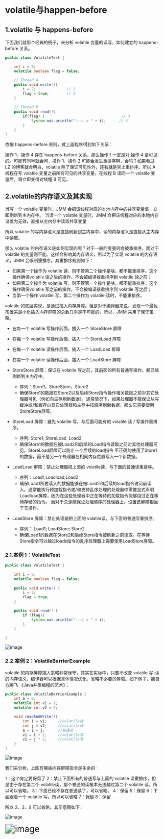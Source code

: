 # volatile与happen-before

## 1.volatile 与 happens-before

下面我们就那个经典的例子，来分析 volatile 变量的读写，如何建立的 happens-before 关系。

```java
public class VolatileTest {

    int i = 0;
    volatile boolean flag = false;

    // Thread A
    public void write(){
        i = 2;              // 1
        flag = true;        // 2
    }

    // Thread B
    public void read(){
        if(flag) {                                   // 3
            System.out.println("---i = " + i);      // 4
        }
    }
}
```

依据 happens-before 原则，就上面程序得到如下关系：

操作 1、操作 4 存在 happens-before 关系，那么操作 1 一定是对 操作 4 是可见的。可能有同学就会问，操作 1、操作 2 可能会发生重排序啊，会吗？如果看过 LZ 的博客就会明白，volatile 除了保证可见性外，还有就是禁止重排序。所以 A 线程在写 volatile 变量之前所有可见的共享变量，在线程 B 读同一个 volatile 变量后，将立即变得对线程 B 可见。

## 2.volatile的内存语义及其实现

当写一个 volatile 变量时，JMM 会把该线程对应的本地内存中的共享变量值，立即刷新到主内存中。
当读一个 volatile 变量时，JMM 会把该线程对应的本地内存设置为无效，直接从主内存中读取共享变量

所以 volatile 的写内存语义是直接刷新到主内存中，读的内存语义是直接从主内存中读取。

那么 volatile 的内存语义是如何实现的呢？对于一般的变量则会被重排序，而对于 volatile 的变量则不能。这样会影响其内存语义，所以为了实现 volatile 的内存语义，JMM 会限制重排序。其重排序规则如下：

* 如果第一个操作为 volatile 读，则不管第二个操作是啥，都不能重排序。这个操作确保volatile 读之后的操作，不会被编译器重排序到 volatile 读之前；
* 如果第二个操作为 volatile 写，则不管第一个操作是啥，都不能重排序。这个操作确保volatile 写之前的操作，不会被编译器重排序到 volatile 写之后；
* 当第一个操作 volatile 写，第二个操作为 volatile 读时，不能重排序。

volatile 的底层实现，是通过插入内存屏障。但是对于编译器来说，发现一个最优布置来最小化插入内存屏障的总数几乎是不可能的，所以，JMM 采用了保守策略。

* 在每一个 volatile 写操作前面，插入一个 StoreStore 屏障
* 在每一个 volatile 写操作后面，插入一个 StoreLoad 屏障
* 在每一个 volatile 读操作后面，插入一个 LoadLoad 屏障
* 在每一个 volatile 读操作后面，插入一个 LoadStore 屏障

* StoreStore 屏障：保证在 volatile 写之前，其前面的所有普通写操作，都已经刷新到主内存中。
  * 序列：Store1，StoreStore，Store2
  * 确保Store1的数据在Store2以及后续Store指令操作相关数据之前对其它处理器可见（例如向主存刷新数据）。通常情况下，如果处理器不能保证从写缓冲或/和缓存向其它处理器和主存中按顺序刷新数据，那么它需要使用StoreStore屏障。
* StoreLoad 屏障：避免 volatile 写，与后面可能有的 volatile 读 / 写操作重排序。
  * 序列: Store1; StoreLoad; Load2
  * 确保Store1的数据在被Load2和后续的Load指令读取之前对其他处理器可见。StoreLoad屏障可以防止一个后续的load指令 不正确的使用了Store1的数据，而不是另一个处理器在相同内存位置写入一个新数据。
* LoadLoad 屏障：禁止处理器把上面的 volatile读，与下面的普通读重排序。
  * 序列：Load1,Loadload,Load2
  * 确保Load1所要读入的数据能够在被Load2和后续的load指令访问前读入。通常能执行预加载指令或/和支持乱序处理的处理器中需要显式声明Loadload屏障，因为在这些处理器中正在等待的加载指令能够绕过正在等待存储的指令。 而对于总是能保证处理顺序的处理器上，设置该屏障相当于无操作。
* LoadStore 屏障：禁止处理器把上面的 volatile读，与下面的普通写重排序。
  * 序列： Load1; LoadStore; Store2
  * 确保Load1的数据在Store2和后续Store指令被刷新之前读取。在等待Store指令可以越过loads指令的乱序处理器上需要使用LoadStore屏障。

### 2.1.案例 1：VolatileTest

```java
public class VolatileTest {
    
    int i = 0;
    volatile boolean flag = false;
    
    public void write() {
        i = 2;
        flag = true;
    }

    public void read() {
        if (flag){
            System.out.println("---i = " + i);
        }
    }
    
}
```

![image](https://clsaa-markdown-imgbed-1252032169.cos.ap-shanghai.myqcloud.com/very-java/2019-03-14-061330.png)

### 2.2.案例 2：VolatileBarrierExample

volatile 的内存屏障插入策略非常保守，其实在实际中，只要不改变 volatile 写-读的内存语义，编译器可以根据具体情况优化，省略不必要的屏障。如下例子，摘自方腾飞 《Java并发编程的艺术》：

```java
public class VolatileBarrierExample {
    int a = 0;
    volatile int v1 = 1;
    volatile int v2 = 2;

    void readAndWrite(){
        int i = v1;     //volatile读
        int j = v2;     //volatile读
        a = i + j;      //普通读
        v1 = i + 1;     //volatile写
        v2 = j * 2;     //volatile写
    }
}
```

![image](https://clsaa-markdown-imgbed-1252032169.cos.ap-shanghai.myqcloud.com/very-java/2019-03-14-062316.png)

我们来分析，上图有哪些内存屏障指令是多余的：

1：这个肯定要保留了
2：禁止下面所有的普通写与上面的 volatile 读重排序，但是由于存在第二个 volatile读，那个普通的读根本无法越过第二个 volatile 读。所以可以省略。
3：下面已经不存在普通读了，可以省略。
4：保留
5：保留
6：下面跟着一个 volatile 写，所以可以省略
7：保留
8：保留

所以 2、3、6 可以省略，其示意图如下：

![image](https://clsaa-markdown-imgbed-1252032169.cos.ap-shanghai.myqcloud.com/very-java/2019-03-14-062608.png)

<img src="https://clsaa-markdown-imgbed-1252032169.cos.ap-shanghai.myqcloud.com/very-java/2019-03-14-062629.png" alt="image" style="zoom: 200%;" />